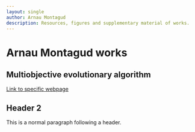 ```yaml
---
layout: single
author: Arnau Montagud
description: Resources, figures and supplementary material of works.
---
```


# [](#header-1)Arnau Montagud works

## [](#header-2)Multiobjective evolutionary algorithm
[Link to specific webpage](https://arnaumontagud.github.io/metamode)

## [](#header-2)Header 2
This is a normal paragraph following a header. 
